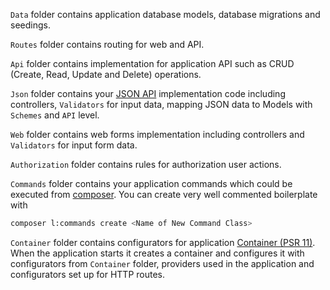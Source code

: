 `Data` folder contains application database models, database migrations and seedings.

`Routes` folder contains routing for web and API.

`Api` folder contains implementation for application API such as CRUD (Create, Read, Update and Delete) operations.

`Json` folder contains your [JSON API](http://jsonapi.org/) implementation code including controllers, `Validators` for input data, mapping JSON data to Models with `Schemes` and `API` level.

`Web` folder contains web forms implementation including controllers and `Validators` for input form data.  

`Authorization` folder contains rules for authorization user actions.

`Commands` folder contains your application commands which could be executed from [composer](https://getcomposer.org/). You can create very well commented boilerplate with
 
 ```bash
 composer l:commands create <Name of New Command Class>
 ```

`Container` folder contains configurators for application [Container (PSR 11)](http://www.php-fig.org/psr/). When the application starts it creates a container and configures it with configurators from `Container` folder, providers used in the application and configurators set up for HTTP routes.
